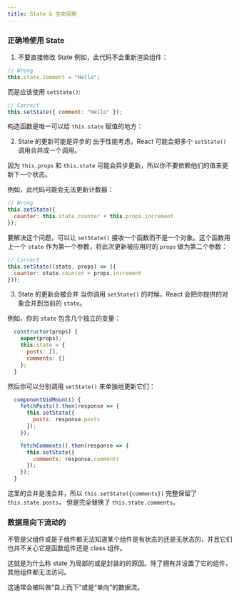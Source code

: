 ```yaml
---
title: State & 生命周期
---
```


### 正确地使用 State

1. 不要直接修改 State
   例如，此代码不会重新渲染组件：

```js
// Wrong
this.state.comment = "Hello";
```

而是应该使用 `setState()`:

```js
// Correct
this.setState({ comment: "Hello" });
```

构造函数是唯一可以给 `this.state` 赋值的地方：

2. State 的更新可能是异步的
   出于性能考虑，React 可能会把多个 `setState()` 调用合并成一个调用。

因为 `this.props` 和 `this.state` 可能会异步更新，所以你不要依赖他们的值来更新下一个状态。

例如，此代码可能会无法更新计数器：

```js
// Wrong
this.setState({
  counter: this.state.counter + this.props.increment
});
```

要解决这个问题，可以让 `setState()` 接收一个函数而不是一个对象。这个函数用上一个 `state` 作为第一个参数，将此次更新被应用时的 `props` 做为第二个参数：

```js
// Correct
this.setState((state, props) => ({
  counter: state.counter + props.increment
}));
```

3. State 的更新会被合并
   当你调用 `setState()` 的时候，React 会把你提供的对象合并到当前的 `state`。

例如，你的 `state` 包含几个独立的变量：

```js
  constructor(props) {
    super(props);
    this.state = {
      posts: [],
      comments: []
    };
  }
```

然后你可以分别调用 `setState()` 来单独地更新它们：

```js
  componentDidMount() {
    fetchPosts().then(response => {
      this.setState({
        posts: response.posts
      });
    });

    fetchComments().then(response => {
      this.setState({
        comments: response.comments
      });
    });
  }
```

这里的合并是浅合并，所以 `this.setState({comments})` 完整保留了 `this.state.posts`， 但是完全替换了 `this.state.comments`。

### 数据是向下流动的

不管是父组件或是子组件都无法知道某个组件是有状态的还是无状态的，并且它们也并不关心它是函数组件还是 class 组件。

这就是为什么称 state 为局部的或是封装的的原因。除了拥有并设置了它的组件，其他组件都无法访问。

这通常会被叫做“自上而下”或是“单向”的数据流。

